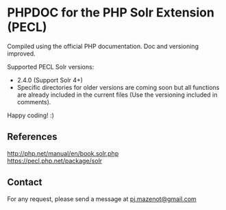 # PHPDOC for the PHP Solr Extension (PECL)

Compiled using the official PHP documentation. Doc and versioning improved.

Supported PECL Solr versions:
- 2.4.0 (Support Solr 4+)
- Specific directories for older versions are coming soon but all functions are already included in the current files 
(Use the versioning included in comments).

Happy coding! :)

## References

http://php.net/manual/en/book.solr.php  
https://pecl.php.net/package/solr

## Contact

For any request, please send a message at pj.mazenot@gmail.com